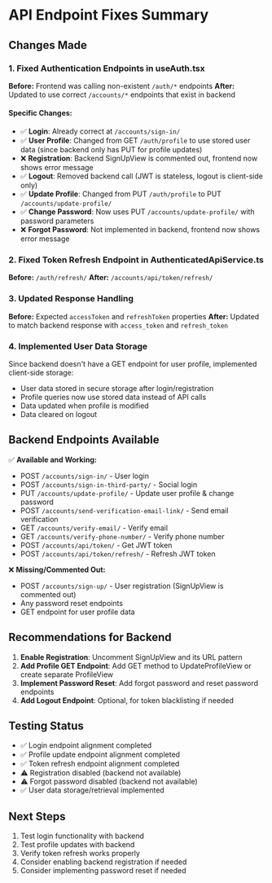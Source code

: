 # API Endpoint Fixes Summary

## Changes Made

### 1. Fixed Authentication Endpoints in useAuth.tsx

**Before:** Frontend was calling non-existent `/auth/*` endpoints
**After:** Updated to use correct `/accounts/*` endpoints that exist in backend

#### Specific Changes:
- ✅ **Login**: Already correct at `/accounts/sign-in/`
- ✅ **User Profile**: Changed from GET `/auth/profile` to use stored user data (since backend only has PUT for profile updates)
- ❌ **Registration**: Backend SignUpView is commented out, frontend now shows error message
- ✅ **Logout**: Removed backend call (JWT is stateless, logout is client-side only)
- ✅ **Update Profile**: Changed from PUT `/auth/profile` to PUT `/accounts/update-profile/`
- ✅ **Change Password**: Now uses PUT `/accounts/update-profile/` with password parameters
- ❌ **Forgot Password**: Not implemented in backend, frontend now shows error message

### 2. Fixed Token Refresh Endpoint in AuthenticatedApiService.ts

**Before:** `/auth/refresh/`
**After:** `/accounts/api/token/refresh/`

### 3. Updated Response Handling

**Before:** Expected `accessToken` and `refreshToken` properties
**After:** Updated to match backend response with `access_token` and `refresh_token`

### 4. Implemented User Data Storage

Since backend doesn't have a GET endpoint for user profile, implemented client-side storage:
- User data stored in secure storage after login/registration
- Profile queries now use stored data instead of API calls
- Data updated when profile is modified
- Data cleared on logout

## Backend Endpoints Available

✅ **Available and Working:**
- POST `/accounts/sign-in/` - User login
- POST `/accounts/sign-in-third-party/` - Social login
- PUT `/accounts/update-profile/` - Update user profile & change password
- POST `/accounts/send-verification-email-link/` - Send email verification
- GET `/accounts/verify-email/` - Verify email
- GET `/accounts/verify-phone-number/` - Verify phone number
- POST `/accounts/api/token/` - Get JWT token
- POST `/accounts/api/token/refresh/` - Refresh JWT token

❌ **Missing/Commented Out:**
- POST `/accounts/sign-up/` - User registration (SignUpView is commented out)
- Any password reset endpoints
- GET endpoint for user profile data

## Recommendations for Backend

1. **Enable Registration**: Uncomment SignUpView and its URL pattern
2. **Add Profile GET Endpoint**: Add GET method to UpdateProfileView or create separate ProfileView
3. **Implement Password Reset**: Add forgot password and reset password endpoints
4. **Add Logout Endpoint**: Optional, for token blacklisting if needed

## Testing Status

- ✅ Login endpoint alignment completed
- ✅ Profile update endpoint alignment completed
- ✅ Token refresh endpoint alignment completed
- ⚠️ Registration disabled (backend not available)
- ⚠️ Forgot password disabled (backend not available)
- ✅ User data storage/retrieval implemented

## Next Steps

1. Test login functionality with backend
2. Test profile updates with backend
3. Verify token refresh works properly
4. Consider enabling backend registration if needed
5. Consider implementing password reset if needed
